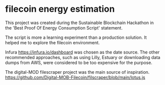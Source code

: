 # filecoin energy estimation

This project was created during the 
Sustainable Blockchain Hackathon
in the 'Best Proof Of Energy Consumption Script' statement.

The script is more a learning experiment than a production solution. It 
helped me to explore the filecoin environment.

Infura https://infura.io/dashboard was chosen as the date source. 
The other recommended approaches, such as using Lilly, Estuary 
or downloading data dumps from AWS, were considered to be too 
expensive for the purpose.

The digital-MOD filescraper project was the main source of 
inspiration. https://github.com/Digital-MOB-Filecoin/filscraper/blob/main/lotus.js

 